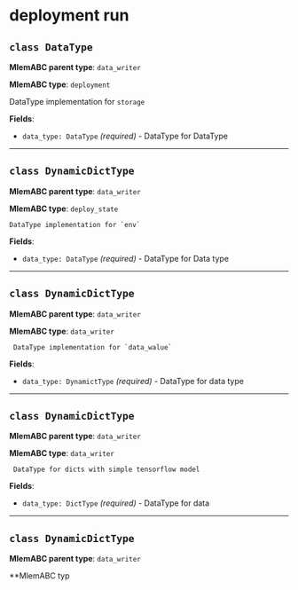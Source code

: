 # deployment run

## `class DataType`

**MlemABC parent type**: `data_writer`

**MlemABC type**: `deployment`

   DataType implementation for `storage`

**Fields**:

- `data_type: DataType` _(required)_ - DataType for DataType

---

## `class DynamicDictType`

**MlemABC parent type**: `data_writer`

**MlemABC type**: `deploy_state`

    DataType implementation for `env`

**Fields**:

- `data_type: DataType` _(required)_ - DataType for Data type

---

## `class DynamicDictType`

**MlemABC parent type**: `data_writer`

**MlemABC type**: `data_writer`

     DataType implementation for `data_walue`

**Fields**:

- `data_type: DynamictType` _(required)_ - DataType for data type

---

## `class DynamicDictType`

**MlemABC parent type**: `data_writer`

**MlemABC type**: `data_writer`

     DataType for dicts with simple tensorflow model

**Fields**:

- `data_type: DictType` _(required)_ - DataType for data

---

## `class DynamicDictType`

**MlemABC parent type**: `data_writer`

**MlemABC typ